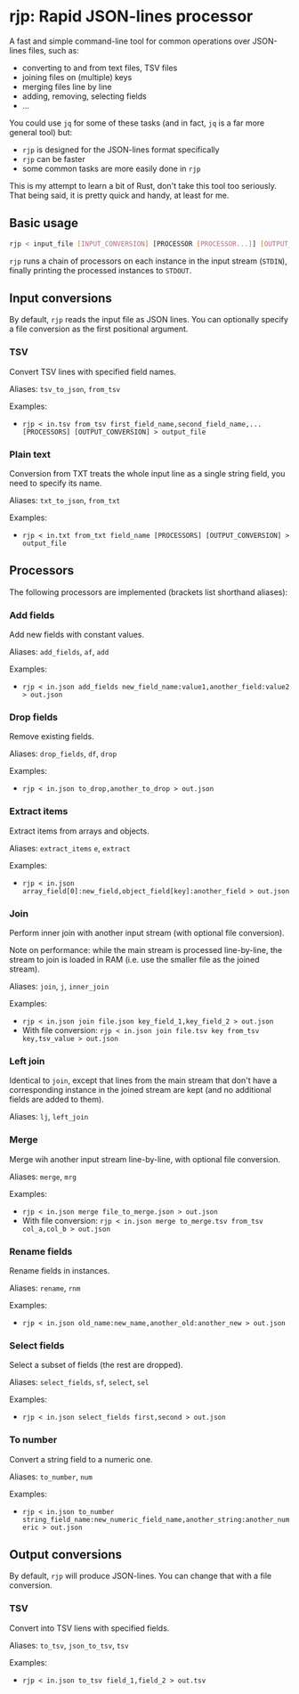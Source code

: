 rjp: Rapid JSON-lines processor
===============================

A fast and simple command-line tool for common operations over JSON-lines files, such as:

* converting to and from text files, TSV files
* joining files on (multiple) keys
* merging files line by line
* adding, removing, selecting fields
* ...

You could use `jq` for some of these tasks (and in fact, `jq` is a far more general tool) but:

* `rjp` is designed for the JSON-lines format specifically
* `rjp` can be faster
* some common tasks are more easily done in `rjp`

This is my attempt to learn a bit of Rust, don't take this tool too seriously. That being said,
it is pretty quick and handy, at least for me.

## Basic usage

```bash
rjp < input_file [INPUT_CONVERSION] [PROCESSOR [PROCESSOR...]] [OUTPUT_CONVERSION] > output_file
```

`rjp` runs a chain of processors on each instance in the input stream (`STDIN`), finally printing
the processed instances to `STDOUT`.

## Input conversions

By default, `rjp` reads the input file as JSON lines. You can optionally specify a file conversion
as the first positional argument.

### TSV

Convert TSV lines with specified field names.

Aliases: `tsv_to_json`, `from_tsv`

Examples:

* `rjp < in.tsv from_tsv first_field_name,second_field_name,... [PROCESSORS] [OUTPUT_CONVERSION] > output_file`

### Plain text

Conversion from TXT treats the whole input line as a single string field, you need to specify its
name.

Aliases: `txt_to_json`, `from_txt`

Examples:

* `rjp < in.txt from_txt field_name [PROCESSORS] [OUTPUT_CONVERSION] > output_file`

## Processors

The following processors are implemented (brackets list shorthand aliases):

### Add fields

Add new fields with constant values.

Aliases: `add_fields`, `af`, `add`

Examples:

* `rjp < in.json add_fields new_field_name:value1,another_field:value2 > out.json`

### Drop fields

Remove existing fields.

Aliases: `drop_fields`, `df`, `drop`

Examples:

* `rjp < in.json to_drop,another_to_drop > out.json`

### Extract items

Extract items from arrays and objects.

Aliases: `extract_items` `e`, `extract`

Examples:

* `rjp < in.json array_field[0]:new_field,object_field[key]:another_field > out.json`

### Join

Perform inner join with another input stream (with optional file conversion).

Note on performance: while the main stream is processed line-by-line, the stream to join is loaded
in RAM (i.e. use the smaller file as the joined stream).

Aliases: `join`, `j`, `inner_join`

Examples:

* `rjp < in.json join file.json key_field_1,key_field_2 > out.json`
* With file conversion: `rjp < in.json join file.tsv key from_tsv key,tsv_value > out.json`

### Left join

Identical to `join`, except that lines from the main stream that don't have a corresponding instance
in the joined stream are kept (and no additional fields are added to them).

Aliases: `lj`, `left_join`

### Merge

Merge wih another input stream line-by-line, with optional file conversion.

Aliases: `merge`, `mrg`

Examples:

* `rjp < in.json merge file_to_merge.json > out.json`
* With file conversion: `rjp < in.json merge to_merge.tsv from_tsv col_a,col_b > out.json`

### Rename fields

Rename fields in instances.

Aliases: `rename`, `rnm`

Examples:

* `rjp < in.json old_name:new_name,another_old:another_new > out.json`

### Select fields

Select a subset of fields (the rest are dropped).

Aliases: `select_fields`, `sf`, `select`, `sel`

Examples:

* `rjp < in.json select_fields first,second > out.json`

### To number

Convert a string field to a numeric one.

Aliases: `to_number`, `num`

Examples:

* `rjp < in.json to_number string_field_name:new_numeric_field_name,another_string:another_numeric > out.json`

## Output conversions

By default, `rjp` will produce JSON-lines. You can change that with a file conversion.

### TSV

Convert into TSV liens with specified fields.

Aliases: `to_tsv`, `json_to_tsv`, `tsv`

Examples:

* `rjp < in.json to_tsv field_1,field_2 > out.tsv`